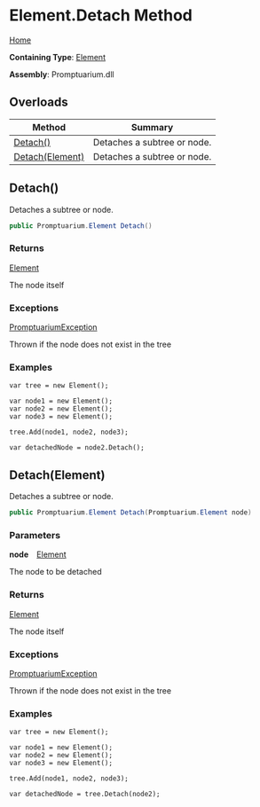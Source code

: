 # Element\.Detach Method

[Home](../../../README.md)

**Containing Type**: [Element](../README.md)

**Assembly**: Promptuarium\.dll

## Overloads

| Method | Summary |
| ------ | ------- |
| [Detach()](#2614073258) | Detaches a subtree or node\. |
| [Detach(Element)](#119873975) | Detaches a subtree or node\. |

<a id="2614073258"></a>

## Detach\(\) 

  
Detaches a subtree or node\.

```csharp
public Promptuarium.Element Detach()
```

### Returns

[Element](../README.md)

The node itself

### Exceptions

[PromptuariumException](../../PromptuariumException/README.md)

Thrown if the node does not exist in the tree

### Examples

```
var tree = new Element();

var node1 = new Element();
var node2 = new Element();
var node3 = new Element();

tree.Add(node1, node2, node3);

var detachedNode = node2.Detach();
```

<a id="119873975"></a>

## Detach\(Element\) 

  
Detaches a subtree or node\.

```csharp
public Promptuarium.Element Detach(Promptuarium.Element node)
```

### Parameters

**node** &ensp; [Element](../README.md)

The node to be detached

### Returns

[Element](../README.md)

The node itself

### Exceptions

[PromptuariumException](../../PromptuariumException/README.md)

Thrown if the node does not exist in the tree

### Examples

```
var tree = new Element();

var node1 = new Element();
var node2 = new Element();
var node3 = new Element();

tree.Add(node1, node2, node3);

var detachedNode = tree.Detach(node2);
```

